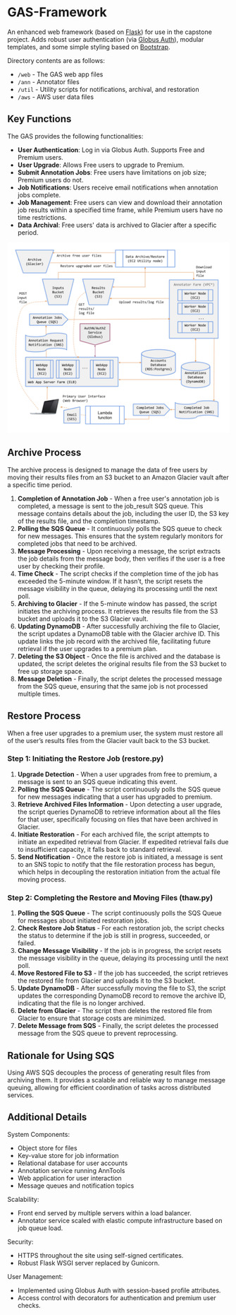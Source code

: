 # GAS-Framework

An enhanced web framework (based on [Flask](http://flask.pocoo.org/)) for use in the capstone project. Adds robust user authentication (via [Globus Auth](https://docs.globus.org/api/auth)), modular templates, and some simple styling based on [Bootstrap](http://getbootstrap.com/).

Directory contents are as follows:

* `/web` - The GAS web app files
* `/ann` - Annotator files
* `/util` - Utility scripts for notifications, archival, and restoration
* `/aws` - AWS user data files

## Key Functions

The GAS provides the following functionalities:

* **User Authentication**: Log in via Globus Auth. Supports Free and Premium users.
* **User Upgrade**: Allows Free users to upgrade to Premium.
* **Submit Annotation Jobs**: Free users have limitations on job size; Premium users do not.
* **Job Notifications**: Users receive email notifications when annotation jobs complete.
* **Job Management**: Free users can view and download their annotation job results within a specified time frame, while Premium users have no time restrictions.
* **Data Archival**: Free users' data is archived to Glacier after a specific period.

![Framework Architecture](https://github.com/AllenXT/GAS_SaaS/blob/main/images/framework.png)

## Archive Process

The archive process is designed to manage the data of free users by moving their results files from an S3 bucket to an Amazon Glacier vault after a specific time period.

1. **Completion of Annotation Job** - When a free user's annotation job is completed, a message is sent to the job_result SQS queue. This message contains details about the job, including the user ID, the S3 key of the results file, and the completion timestamp.
2. **Polling the SQS Queue** - It continuously polls the SQS queue to check for new messages. This ensures that the system regularly monitors for completed jobs that need to be archived.
3. **Message Processing** - Upon receiving a message, the script extracts the job details from the message body, then verifies if the user is a free user by checking their profile.
4. **Time Check** - The script checks if the completion time of the job has exceeded the 5-minute window. If it hasn’t, the script resets the message visibility in the queue, delaying its processing until the next poll.
5. **Archiving to Glacier** - If the 5-minute window has passed, the script initiates the archiving process. It retrieves the results file from the S3 bucket and uploads it to the S3 Glacier vault.
6. **Updating DynamoDB** - After successfully archiving the file to Glacier, the script updates a DynamoDB table with the Glacier archive ID. This update links the job record with the archived file, facilitating future retrieval if the user upgrades to a premium plan.
7. **Deleting the S3 Object** - Once the file is archived and the database is updated, the script deletes the original results file from the S3 bucket to free up storage space.
8. **Message Deletion** - Finally, the script deletes the processed message from the SQS queue, ensuring that the same job is not processed multiple times.

## Restore Process

When a free user upgrades to a premium user, the system must restore all of the user’s results files from the Glacier vault back to the S3 bucket.

### Step 1: Initiating the Restore Job (restore.py)

1. **Upgrade Detection** - When a user upgrades from free to premium, a message is sent to an SQS queue indicating this event.
2. **Polling the SQS Queue** - The script continuously polls the SQS queue for new messages indicating that a user has upgraded to premium.
3. **Retrieve Archived Files Information** - Upon detecting a user upgrade, the script queries DynamoDB to retrieve information about all the files for that user, specifically focusing on files that have been archived in Glacier.
4. **Initiate Restoration** - For each archived file, the script attempts to initiate an expedited retrieval from Glacier. If expedited retrieval fails due to insufficient capacity, it falls back to standard retrieval.
5. **Send Notification** - Once the restore job is initiated, a message is sent to an SNS topic to notify that the file restoration process has begun, which helps in decoupling the restoration initiation from the actual file moving process.

### Step 2: Completing the Restore and Moving Files (thaw.py)

1. **Polling the SQS Queue** - The script continuously polls the SQS Queue for messages about initiated restoration jobs.
2. **Check Restore Job Status** - For each restoration job, the script checks the status to determine if the job is still in progress, succeeded, or failed.
3. **Change Message Visibility** - If the job is in progress, the script resets the message visibility in the queue, delaying its processing until the next poll.
4. **Move Restored File to S3** - If the job has succeeded, the script retrieves the restored file from Glacier and uploads it to the S3 bucket.
5. **Update DynamoDB** - After successfully moving the file to S3, the script updates the corresponding DynamoDB record to remove the archive ID, indicating that the file is no longer archived.
6. **Delete from Glacier** - The script then deletes the restored file from Glacier to ensure that storage costs are minimized.
7. **Delete Message from SQS** - Finally, the script deletes the processed message from the SQS queue to prevent reprocessing.

## Rationale for Using SQS

Using AWS SQS decouples the process of generating result files from archiving them. It provides a scalable and reliable way to manage message queuing, allowing for efficient coordination of tasks across distributed services.

## Additional Details

System Components:

* Object store for files
* Key-value store for job information
* Relational database for user accounts
* Annotation service running AnnTools
* Web application for user interaction
* Message queues and notification topics

Scalability:

* Front end served by multiple servers within a load balancer.
* Annotator service scaled with elastic compute infrastructure based on job queue load.

Security:

* HTTPS throughout the site using self-signed certificates.
* Robust Flask WSGI server replaced by Gunicorn.

User Management:

* Implemented using Globus Auth with session-based profile attributes.
* Access control with decorators for authentication and premium user checks.

